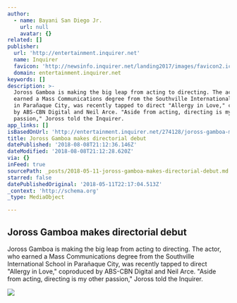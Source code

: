 ```yaml
---
author:
  - name: Bayani San Diego Jr.
    url: null
    avatar: {}
related: []
publisher:
  url: 'http://entertainment.inquirer.net'
  name: Inquirer
  favicon: 'http://newsinfo.inquirer.net/landing2017/images/favicon2.ico'
  domain: entertainment.inquirer.net
keywords: []
description: >-
  Joross Gamboa is making the big leap from acting to directing. The actor, who
  earned a Mass Communications degree from the Southville International School
  in Parañaque City, was recently tapped to direct "Allergy in Love," coproduced
  by ABS-CBN Digital and Neil Arce. "Aside from acting, directing is my other
  passion," Joross told the Inquirer.
app_links: []
isBasedOnUrl: 'http://entertainment.inquirer.net/274128/joross-gamboa-makes-directorial-debut'
title: Joross Gamboa makes directorial debut
datePublished: '2018-08-08T21:12:36.146Z'
dateModified: '2018-08-08T21:12:28.620Z'
via: {}
inFeed: true
sourcePath: _posts/2018-05-11-joross-gamboa-makes-directorial-debut.md
starred: false
datePublishedOriginal: '2018-05-11T22:17:04.513Z'
_context: 'http://schema.org'
_type: MediaObject

---
```

<article style=""><h1>Joross Gamboa makes directorial debut</h1><p>Joross Gamboa is making the big leap from acting to directing. The actor, who earned a Mass Communications degree from the Southville International School in Parañaque City, was recently tapped to direct "Allergy in Love," coproduced by ABS-CBN Digital and Neil Arce. "Aside from acting, directing is my other passion," Joross told the Inquirer.</p><img src="http://entertainment.inquirer.net/wp-content/blogs.dir/6/files/2018/05/t0512joross-1-e1526029906257-600x470.jpg" /></article>
